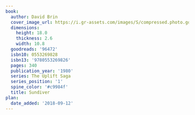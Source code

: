 ```yaml
---
book:
  author: David Brin
  cover_image_url: https://i.gr-assets.com/images/S/compressed.photo.goodreads.com/books/1388176548l/96472.jpg
  dimensions:
    height: 18.0
    thickness: 2.6
    width: 10.8
  goodreads: '96472'
  isbn10: 0553269828
  isbn13: '9780553269826'
  pages: 340
  publication_year: '1980'
  series: The Uplift Saga
  series_position: '1'
  spine_color: '#c9984f'
  title: Sundiver
plan:
  date_added: '2018-09-12'
---
```

